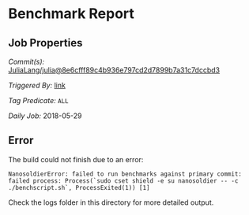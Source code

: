 # Benchmark Report

## Job Properties

*Commit(s):* [JuliaLang/julia@8e6cfff89c4b936e797cd2d7899b7a31c7dccbd3](https://github.com/JuliaLang/julia/commit/8e6cfff89c4b936e797cd2d7899b7a31c7dccbd3)

*Triggered By:* [link](https://github.com/JuliaLang/julia/commit/8e6cfff89c4b936e797cd2d7899b7a31c7dccbd3#commitcomment-29157825)

*Tag Predicate:* `ALL`

*Daily Job:* 2018-05-29

## Error

The build could not finish due to an error:

```
NanosoldierError: failed to run benchmarks against primary commit: failed process: Process(`sudo cset shield -e su nanosoldier -- -c ./benchscript.sh`, ProcessExited(1)) [1]
```

Check the logs folder in this directory for more detailed output.

